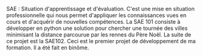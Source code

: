 SAE : Situation d'apprentissage et d'évaluation. C'est une mise en situation professionnelle qui nous permet d'appliquer les connaissances vues en cours et d'acquérir de nouvelles compétences.
La SAE 101 consiste à développer en python une solution pour chercher une tournée des villes minimisant la distance parcourue par les rennes du Père Noël.
La suite de ce projet est la SAE102.
Ceci est le premier projet de développement de ma formation. Il a été fait en binôme.
